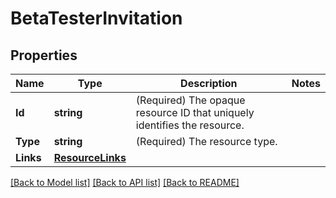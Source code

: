 # BetaTesterInvitation

## Properties

Name | Type | Description | Notes
------------ | ------------- | ------------- | -------------
**Id** | **string** | (Required) The opaque resource ID that uniquely identifies the resource. | 
**Type** | **string** | (Required) The resource type. | 
**Links** | [**ResourceLinks**](ResourceLinks.md) |  | 

[[Back to Model list]](../README.md#documentation-for-models) [[Back to API list]](../README.md#documentation-for-api-endpoints) [[Back to README]](../README.md)


